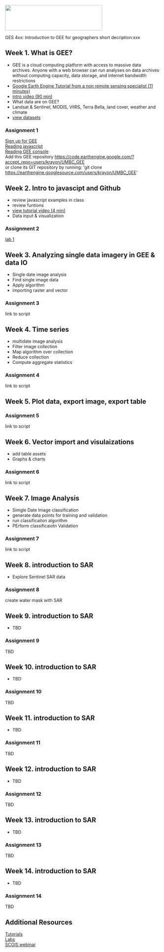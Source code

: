 <img src="https://www.umbc.edu/img/UMBC-color.svg" width="315" height="82">

GES 4xx: Introduction to GEE for geographers
short decription:xxx

## Week 1.	What is GEE?
* GEE is a cloud computing platform with access to massive data archives. Anyone with a web browser can run analyses on data archives without computing capacity, data storage, and internet bandwidth restrictions
* [Google Earth Engine Tutorial from a non remote sensing specialist (11 minutes)](https://www.youtube.com/watch?v=uHtehTSw7vg)
* [intro video (90 min)](https://developers.google.com/earth-engine/tutorials#introduction-to-earth-engine-condensed)
* What data are on GEE?  
 * Landsat & Sentinel, MODIS, VIIRS, Terra Bella, land cover, weather and climate
 * [view datasets](https://developers.google.com/earth-engine/datasets/)
### Assignment 1
[Sign up for GEE](https://signup.earthengine.google.com)\
[Reading javascript](https://developer.mozilla.org/en-US/docs/Web/JavaScript/Guide/Introduction)\
[Reading GEE console](https://developers.google.com/earth-engine/playground)\
Add this GEE repository
https://code.earthengine.google.com/?accept_repo=users/krayon/UMBC_GEE \
or clone its GIT repository by running: 'git clone https://earthengine.googlesource.com/users/krayon/UMBC_GEE'
## Week 2. Intro to javascipt and Github
* review javascript examples in class
* review funtions
* [view tutorial video (4 min)](https://www.youtube.com/watch?v=2X9J4waFEtc)
* Data input & visualization
### Assignment 2
[lab 1](https://docs.google.com/document/d/1jblW6YSHCVbN_q3oQOOIpPPNa4Q0_Gt6D6oLdEyQPF4/edit)
## Week 3.	Analyzing single data imagery in GEE & data IO
* Single date image analysis
* Find single image data
* Apply algorithm
* importing raster and vector
### Assignment 3
link to script
## Week 4.	Time series
* multidate image analysis
* Filter image collection
* Map algorithm over collection
* Reduce collection
* Compute aggregate statistics
### Assignment 4
link to script
## Week 5. Plot data, export image, export table
### Assignment 5
link to script
## Week 6. Vector import and visulaizations
  * add table assets
  * Graphs & charts
### Assignment 6
link to script
## Week 7.	Image Analysis
  * Simgle Date Image classification
  * generate data points for training and validation
  * run classificaiton algorithm
  * PErform classificaiotn Validation
### Assignment 7
link to script
## Week 8. introduction to SAR
  * Explore Sentinel SAR data
### Assignment 8
create water mask with SAR
## Week 9. introduction to SAR
  * TBD
### Assignment 9
TBD
## Week 10. introduction to SAR
  * TBD
### Assignment 10
TBD
## Week 11. introduction to SAR
  * TBD
### Assignment 11
TBD
## Week 12. introduction to SAR
  * TBD
### Assignment 12
TBD
## Week 13. introduction to SAR
  * TBD
### Assignment 13
TBD
## Week 14. introduction to SAR
  * TBD
### Assignment 14
TBD
## Additional Resources
[Tutorials](https://developers.google.com/earth-engine/tutorials) \
[Labs](https://developers.google.com/earth-engine/edu)\
[SCGIS webinar](https://consbio.org/products/webinars/scgis-earths-vital-signs-planetary-scale-monitoring-google-earth-engine)
